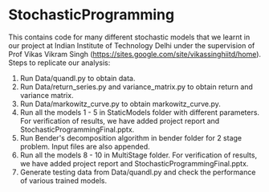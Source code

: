# StochasticProgramming
This contains code for many different stochastic models that we learnt in our project at Indian Institute of Technology Delhi under the supervision of Prof Vikas Vikram Singh (https://sites.google.com/site/vikassinghiitd/home). 
Steps to replicate our analysis: 
1. Run Data/quandl.py to obtain data.
2. Run Data/return_series.py and variance_matrix.py to obtain return and variance matrix.
3. Run Data/markowitz_curve.py to obtain markowitz_curve.py.
4. Run all the models 1 - 5 in StaticModels folder with different parameters. For verification of results, we have added project report and StochasticProgrammingFinal.pptx.
5. Run Bender's decomposition algorithm in bender folder for 2 stage problem. Input files are also appended.
6. Run all the models 8 - 10 in MultiStage folder. For verification of results, we have added project report and StochasticProgrammingFinal.pptx.
7. Generate testing data from Data/quandl.py and check the performance of various trained models.
